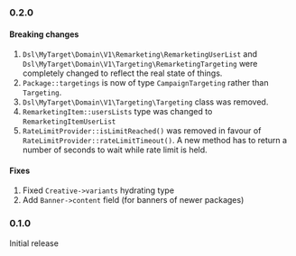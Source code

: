 ### 0.2.0

#### Breaking changes

1. `Dsl\MyTarget\Domain\V1\Remarketing\RemarketingUserList` and `Dsl\MyTarget\Domain\V1\Targeting\RemarketingTargeting`
    were completely changed to reflect the real state of things.
2. `Package::targetings` is now of type `CampaignTargeting` rather than `Targeting`.
3. `Dsl\MyTarget\Domain\V1\Targeting\Targeting` class was removed.
4. `RemarketingItem::usersLists` type was changed to `RemarketingItemUserList`
5. `RateLimitProvider::isLimitReached()` was removed in favour of `RateLimitProvider::rateLimitTimeout()`.
    A new method has to return a number of seconds to wait while rate limit is held.

#### Fixes

1. Fixed `Creative->variants` hydrating type
2. Add `Banner->content` field (for banners of newer packages)

### 0.1.0

Initial release
